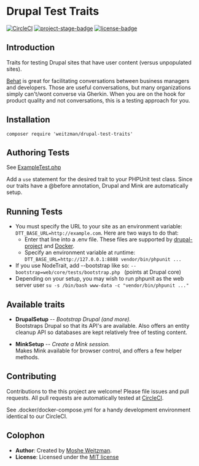 # Drupal Test Traits

[![CircleCI](https://circleci.com/gh/weitzman/drupal-test-traits.svg?style=svg)](https://circleci.com/gh/weitzman/drupal-test-traits)
[![project-stage-badge]][project-stage-page]
[![license-badge]][mit]

## Introduction

Traits for testing Drupal sites that have user content (versus unpopulated sites).

[Behat](http://behat.org) is great for facilitating conversations between 
business managers and developers. Those are useful conversations, but many 
organizations simply can't/wont converse via Gherkin. When you are on the hook for 
product quality and not conversations, this is a testing approach for you. 

## Installation

    composer require 'weitzman/drupal-test-traits'

## Authoring Tests

See [ExampleTest.php](./tests/ExampleTest.php)

Add a `use` statement for the desired trait to your PHPUnit test class. Since our
traits have a @before annotation, Drupal and Mink are automatically setup. 

## Running Tests

- You must specify the URL to your site as an environment variable: `DTT_BASE_URL=http://example.com`. Here are two ways to do that:
    - Enter that line into a .env file. These files are supported by [drupal-project](https://github.com/drupal-composer/drupal-project/blob/8.x/.env.example) and [Docker](https://docs.docker.com/compose/env-file/). 
    - Specify an environment variable at runtime: `DTT_BASE_URL=http://127.0.0.1:8888 vendor/bin/phpunit ...`
- If you use NodeTrait, add --bootstrap like so: `--bootstrap=web/core/tests/bootstrap.php ` (points at Drupal core) 
- Depending on your setup, you may wish to run phpunit as the web server user `su -s /bin/bash www-data -c "vendor/bin/phpunit ..."`

## Available traits

- **DrupalSetup** -- _Bootstrap Drupal (and more)._  
  Bootstraps Drupal so that its API's are available. Also offers an entity cleanup
  API so databases are kept relatively free of testing content.

- **MinkSetup** -- _Create a Mink session._  
  Makes Mink available for browser control, and offers a few helper methods.
  
## Contributing

Contributions to the this project are welcome! Please file issues and pull requests.
All pull requests are automatically tested at [CircleCI](https://circleci.com/gh/weitzman/drupal-test-traits).

See .docker/docker-compose.yml for a handy development environment identical to our CircleCI.  

## Colophon

- **Author**: Created by [Moshe Weitzman](http://weitzman.github.io).
- **License**: Licensed under the [MIT license][mit]

[mit]: ./LICENSE.md
[license-badge]: https://img.shields.io/badge/License-MIT-blue.svg
[project-stage-badge]: http://img.shields.io/badge/Project%20Stage-Development-yellowgreen.svg
[project-stage-page]: http://bl.ocks.org/potherca/raw/a2ae67caa3863a299ba0/